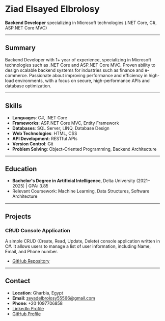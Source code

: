 # Ziad Elsayed Elbrolosy

**Backend Developer** specializing in Microsoft technologies (.NET Core, C#, ASP.NET Core MVC)

---

## Summary
Backend Developer with 1+ year of experience, specializing in Microsoft technologies such as .NET Core and ASP.NET Core MVC. Proven ability to design scalable backend systems for industries such as finance and e-commerce. Passionate about improving performance and efficiency in high-load environments, with a focus on secure, high-performance APIs and database optimization.

---

## Skills

- **Languages**: C#, .NET Core
- **Frameworks**: ASP.NET Core MVC, Entity Framework
- **Databases**: SQL Server, LINQ, Database Design
- **Web Technologies**: HTML, CSS
- **API Development**: RESTful APIs
- **Version Control**: Git
- **Problem Solving**: Object-Oriented Programming, Backend Architecture

---

## Education

- **Bachelor's Degree in Artificial Intelligence**, Delta University (2021–2025) | GPA: 3.85
- Relevant Coursework: Machine Learning, Data Structures, Software Architecture

---

## Projects

### CRUD Console Application
A simple CRUD (Create, Read, Update, Delete) console application written in C#. It allows users to manage a list of user information, including Name, Email, and Phone number.

- [GitHub Repository](https://github.com/elbrolosy1)

---

## Contact

- **Location**: Gharbia, Egypt
- **Email**: zeyadelbrolosy55566@gmail.com
- **Phone**: +20 1097706858
- [LinkedIn Profile](http://www.linkedin.com/in/ziad-el-brolosy-89358a289)
- [GitHub Profile](https://github.com/elbrolosy1)

